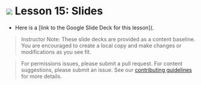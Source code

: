 
# ![](https://ga-dash.s3.amazonaws.com/production/assets/logo-9f88ae6c9c3871690e33280fcf557f33.png) Lesson 15: Slides

- Here is a [link to the Google Slide Deck for this lesson](.

> Instructor Note: These slide decks are provided as a content baseline. You are encouraged to create a local copy and make changes or modifications as you see fit. 

> For permissions issues, please submit a pull request. For content suggestions, please submit an issue. See our [contributing guidelines](../../../../contributing.md) for more details.
